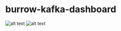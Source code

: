 # burrow-kafka-dashboard
![alt text](https://raw.githubusercontent.com/ignatev/burrow-kafka-dashboard/master/image.png)
![alt text](https://github.com/ignatev/burrow-kafka-dashboard/blob/master/Screenshot%20from%202018-04-07%2022-37-14.png?raw=true)


